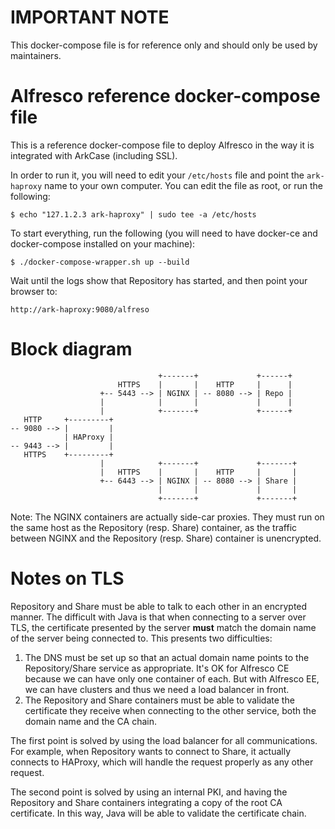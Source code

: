 IMPORTANT NOTE
==============

This docker-compose file is for reference only and should only be used
by maintainers. 

Alfresco reference docker-compose file
======================================

This is a reference docker-compose file to deploy Alfresco in the way
it is integrated with ArkCase (including SSL).

In order to run it, you will need to edit your `/etc/hosts` file and
point the `ark-haproxy` name to your own computer. You can edit the
file as root, or run the following:

    $ echo "127.1.2.3 ark-haproxy" | sudo tee -a /etc/hosts

To start everything, run the following (you will need to have
docker-ce and docker-compose installed on your machine):

    $ ./docker-compose-wrapper.sh up --build

Wait until the logs show that Repository has started, and then point
your browser to:

    http://ark-haproxy:9080/alfreso

Block diagram
=============

                                     +-------+             +------+
                            HTTPS    |       |    HTTP     |      |
                        +-- 5443 --> | NGINX | -- 8080 --> | Repo |
                        |            |       |             |      |
                        |            +-------+             +------+
       HTTP     +---------+
    -- 9080 --> |         |
                | HAProxy |
    -- 9443 --> |         |
       HTTPS    +---------+
                        |            +-------+             +-------+
                        |   HTTPS    |       |    HTTP     |       |
                        +-- 6443 --> | NGINX | -- 8080 --> | Share |
                                     |       |             |       |
                                     +-------+             +-------+

Note: The NGINX containers are actually side-car proxies. They must
      run on the same host as the Repository (resp. Share) container,
      as the traffic between NGINX and the Repository (resp. Share)
      container is unencrypted.

Notes on TLS
============

Repository and Share must be able to talk to each other in an
encrypted manner. The difficult with Java is that when connecting to a
server over TLS, the certificate presented by the server **must**
match the domain name of the server being connected to. This presents
two difficulties:
  1. The DNS must be set up so that an actual domain name points to
     the Repository/Share service as appropriate. It's OK for Alfresco
     CE because we can have only one container of each. But with
     Alfresco EE, we can have clusters and thus we need a load
     balancer in front.
  2. The Repository and Share containers must be able to validate the
     certificate they receive when connecting to the other service,
     both the domain name and the CA chain.

The first point is solved by using the load balancer for all
communications. For example, when Repository wants to connect to
Share, it actually connects to HAProxy, which will handle the request
properly as any other request.

The second point is solved by using an internal PKI, and having the
Repository and Share containers integrating a copy of the root CA
certificate. In this way, Java will be able to validate the
certificate chain.
